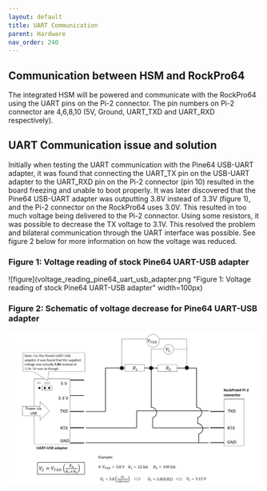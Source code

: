 ```yaml
---
layout: default
title: UART Communication
parent: Hardware
nav_order: 240
---
```


## Communication between HSM and RockPro64
The integrated HSM will be powered and communicate with the RockPro64 using the UART pins on the Pi-2 connector.
The pin numbers on Pi-2 connector are 4,6,8,10 (5V, Ground, UART_TXD and UART_RXD respectively).


## UART Communication issue and solution
Initially when testing the UART communication with the Pine64 USB-UART adapter, it was found that connecting the UART_TX pin on the USB-UART adapter to the UART_RXD pin on the Pi-2 connector (pin 10) resulted in the board freezing and unable to boot properly. It was later discovered that the Pine64 USB-UART adapter was outputting 3.8V instead of 3.3V (figure 1), and the Pi-2 connector on the RockPro64 uses 3.0V. This resulted in too much voltage being delivered to the Pi-2 connector. Using some resistors, it was possible to decrease the TX voltage to 3.1V. This resolved the problem and bilateral communication through the UART interface was possible. See figure 2 below for more information on how the voltage was reduced.

### Figure 1: Voltage reading of stock Pine64 UART-USB adapter
![figure](voltage_reading_pine64_uart_usb_adapter.png "Figure 1: Voltage reading of stock Pine64 UART-USB adapter" width=100px)

### Figure 2: Schematic of voltage decrease for Pine64 UART-USB adapter
![figure](voltage_decrease_diagram_UART_1.png "Figure 2: Schematic of voltage decrease for Pine64 UART-USB adapter")
